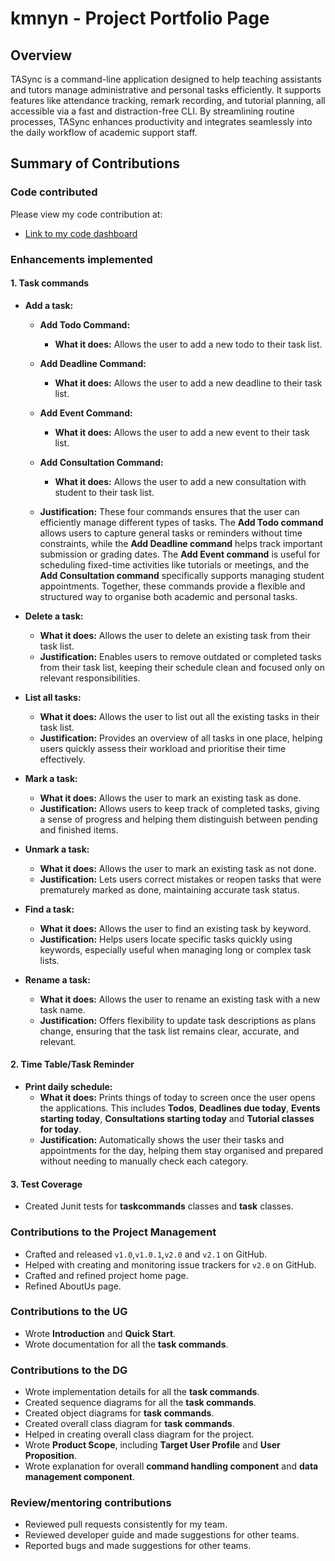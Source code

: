 # kmnyn - Project Portfolio Page

## Overview
TASync is a command-line application designed to help teaching assistants and tutors manage administrative and personal tasks efficiently. It supports features like attendance tracking, remark recording, and tutorial planning, all accessible via a fast and distraction-free CLI. By streamlining routine processes, TASync enhances productivity and integrates seamlessly into the daily workflow of academic support staff.

## Summary of Contributions
### Code contributed
Please view my code contribution at:
- [Link to my code dashboard](#https://nus-cs2113-ay2425s2.github.io/tp-dashboard/?search=kmnyn&breakdown=true&sort=groupTitle%20dsc&sortWithin=title&since=2025-02-21&timeframe=commit&mergegroup=&groupSelect=groupByRepos&checkedFileTypes=docs~functional-code~test-code~other)

### Enhancements implemented

#### 1. Task commands
- **Add a task:**

    - **Add Todo Command:**
        - **What it does:** Allows the user to add a new todo to their task list.

    - **Add Deadline Command:**
        - **What it does:** Allows the user to add a new deadline to their task list.

    - **Add Event Command:**
        - **What it does:** Allows the user to add a new event to their task list.

    - **Add Consultation Command:**
        - **What it does:** Allows the user to add a new consultation with student to their task list.
    - **Justification:** These four commands ensures that the user can efficiently manage different types of tasks. The **Add Todo command** allows users to capture general tasks or reminders without time constraints, while the **Add Deadline command** helps track important submission or grading dates. The **Add Event command** is useful for scheduling fixed-time activities like tutorials or meetings, and the **Add Consultation command** specifically supports managing student appointments. Together, these commands provide a flexible and structured way to organise both academic and personal tasks.

- **Delete a task:**
  - **What it does:** Allows the user to delete an existing task from their task list.
  - **Justification:** Enables users to remove outdated or completed tasks from their task list, keeping their schedule clean and focused only on relevant responsibilities.

- **List all tasks:**
    - **What it does:** Allows the user to list out all the existing tasks in their task list.
    - **Justification:** Provides an overview of all tasks in one place, helping users quickly assess their workload and prioritise their time effectively.

- **Mark a task:**
    - **What it does:** Allows the user to mark an existing task as done.
    - **Justification:** Allows users to keep track of completed tasks, giving a sense of progress and helping them distinguish between pending and finished items.

- **Unmark a task:**
    - **What it does:** Allows the user to mark an existing task as not done.
    - **Justification:** Lets users correct mistakes or reopen tasks that were prematurely marked as done, maintaining accurate task status.

- **Find a task:**
    - **What it does:** Allows the user to find an existing task by keyword.
    - **Justification:** Helps users locate specific tasks quickly using keywords, especially useful when managing long or complex task lists.

- **Rename a task:** 
    - **What it does:** Allows the user to rename an existing task with a new task name.
    - **Justification:** Offers flexibility to update task descriptions as plans change, ensuring that the task list remains clear, accurate, and relevant.

#### 2. Time Table/Task Reminder
- **Print daily schedule:**
    - **What it does:** Prints things of today to screen once the user opens the applications. This includes **Todos**, **Deadlines due today**, **Events starting today**, **Consultations starting today** and **Tutorial classes for today**.
    - **Justification:** Automatically shows the user their tasks and appointments for the day, helping them stay organised and prepared without needing to manually check each category.

#### 3. Test Coverage
- Created Junit tests for **taskcommands** classes and **task** classes.

### Contributions to the Project Management
- Crafted and released `v1.0`,`v1.0.1`,`v2.0` and `v2.1` on GitHub.
- Helped with creating and monitoring issue trackers for `v2.0` on GitHub.
- Crafted and refined project home page.
- Refined AboutUs page.

### Contributions to the UG
- Wrote **Introduction** and **Quick Start**.
- Wrote documentation for all the **task commands**.

### Contributions to the DG
- Wrote implementation details for all the **task commands**.
- Created sequence diagrams for all the **task commands**.
- Created object diagrams for **task commands**.
- Created overall class diagram for **task commands**.
- Helped in creating overall class diagram for the project.
- Wrote **Product Scope**, including **Target User Profile** and **User Proposition**.
- Wrote explanation for overall **command handling component** and **data management component**.

### Review/mentoring contributions
- Reviewed pull requests consistently for my team.
- Reviewed developer guide and made suggestions for other teams. 
- Reported bugs and made suggestions for other teams.